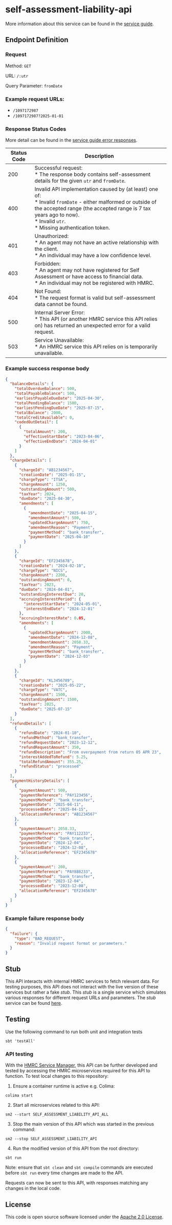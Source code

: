 # self-assessment-liability-api

More information about this service can be found in the [service guide](https://developer.service.hmrc.gov.uk/guides/self-assessment-liability-service-guide). 

## Endpoint Definition

### Request

Method: `GET`

URL: `/:utr`

Query Parameter: `fromDate`

### Example request URLs:
* `/1097172987`
* `/1097172987?2025-01-01`

### Response Status Codes

More detail can be found in the [service guide error responses](https://developer.service.hmrc.gov.uk/guides/self-assessment-liability-service-guide/documentation/errors-responses.html).

| Status Code | Description                                                                                                                                                                                                                                         |
|-------------|-----------------------------------------------------------------------------------------------------------------------------------------------------------------------------------------------------------------------------------------------------|
| 200         | Successful request: <br/> * The response body contains self-assessment details for the given `utr` and `fromDate`.                                                                                                                                  |
| 400         | Invalid API implementation caused by (at least) one of: <br/> * Invalid `fromDate` - either malformed or outside of the accepted range (the accepted range is 7 tax years ago to now). <br/> * Invalid `utr`. <br/> * Missing authentication token. |
| 401         | Unauthorized: <br/> * An agent may not have an active relationship with the client. <br/> * An individual may have a low confidence level.                                                                                                          |
| 403         | Forbidden: <br/> * An agent may not have registered for Self Assessment or have access to financial data. <br/> * An individual may not be registered with HMRC.                                                                                    |
| 404         | Not Found: <br/> * The request format is valid but self-assessment data cannot be found.                                                                                                                                                            |
| 500         | Internal Server Error: <br/> * This API (or another HMRC service this API relies on) has returned an unexpected error for a valid request.                                                                                                          |
| 503         | Service Unavailable: <br/> * An HMRC service this API relies on is temporarily unavailable.                                                                                                                                                         |

### Example success response body

```json
{
  "balanceDetails": {
    "totalOverdueBalance": 500,
    "totalPayableBalance": 500,
    "earliestPayableDueDate": "2025-04-30",
    "totalPendingBalance": 1500,
    "earliestPendingDueDate": "2025-07-15",
    "totalBalance": 2000,
    "totalCreditAvailable": 0,
    "codedOutDetail": [
      {
        "totalAmount": 200,
        "effectiveStartDate": "2023-04-06",
        "effectiveEndDate": "2024-04-01"
      }
    ]
  },
  "chargeDetails": [
    {
      "chargeId": "AB1234567",
      "creationDate": "2025-01-15",
      "chargeType": "ITSA",
      "chargeAmount": 1250,
      "outstandingAmount": 500,
      "taxYear": 2024,
      "dueDate": "2025-04-30",
      "amendments": [
        {
          "amendmentDate": "2025-04-15",
          "amendmentAmount": 500,
          "updatedChargeAmount": 750,
          "amendmentReason": "Payment",
          "paymentMethod": "bank_transfer",
          "paymentDate": "2025-04-10"
        }
      ]
    },
    {
      "chargeId": "EF2345678",
      "creationDate": "2024-02-10",
      "chargeType": "NICS",
      "chargeAmount": 2200,
      "outstandingAmount": 0,
      "taxYear": 2023,
      "dueDate": "2024-04-01",
      "outstandingInterestDue": 20,
      "accruingInterestPeriod": {
        "interestStartDate": "2024-05-01",
        "interestEndDate": "2024-12-01"
      },
      "accruingInterestRate": 0.05,
      "amendments": [
        {
          "updatedChargeAmount": 2000,
          "amendmentDate": "2024-12-08",
          "amendmentAmount": 2058.33,
          "amendmentReason": "Payment",
          "paymentMethod": "bank_transfer",
          "paymentDate": "2024-12-03"
        }
      ]
    },
    {
      "chargeId": "KL3456789",
      "creationDate": "2025-05-22",
      "chargeType": "VATC",
      "chargeAmount": 1500,
      "outstandingAmount": 1500,
      "taxYear": 2025,
      "dueDate": "2025-07-15"
    }
  ],
  "refundDetails": [
    {
      "refundDate": "2024-01-10",
      "refundMethod": "bank_transfer",
      "refundRequestDate": "2023-12-12",
      "refundRequestAmount": 350,
      "refundDescription": "From overpayment from return 05 APR 23",
      "interestAddedToRefund": 5.25,
      "totalRefundAmount": 355.25,
      "refundStatus": "processed"
    }
  ],
  "paymentHistoryDetails": [
    {
      "paymentAmount": 500,
      "paymentReference": "PAY123456",
      "paymentMethod": "bank_transfer",
      "paymentDate": "2025-04-11",
      "processedDate": "2025-04-15",
      "allocationReference": "AB1234567"
    },
    {
      "paymentAmount": 2058.33,
      "paymentReference": "PAY112233",
      "paymentMethod": "bank_transfer",
      "paymentDate": "2024-12-04",
      "processedDate": "2024-12-08",
      "allocationReference": "EF2345678"
    },
    {
      "paymentAmount": 200,
      "paymentReference": "PAY888233",
      "paymentMethod": "bank_transfer",
      "paymentDate": "2023-12-04",
      "processedDate": "2023-12-08",
      "allocationReference": "EF2345678"
    }
  ]
}
```

### Example failure response body

```json
{
  "failure": {
    "type": "BAD_REQUEST",
    "reason": "Invalid request format or parameters."
  }
}
```

## Stub

This API interacts with internal HMRC services to fetch relevant data. For testing purposes, this API does not interact with the live version of these services but rather a fake _stub_. This _stub_ is a single service which simulates various responses for different request URLs and parameters. The _stub_ service can be found [here](https://github.com/hmrc/self-assessment-liability-stub).

## Testing
Use the following command to run both unit and integration tests
```shell
sbt 'testAll'
```

### API testing

With the [HMRC Service Manager](https://github.com/hmrc/sm2), this API can be further developed and tested by accessing the HMRC microservices required for this API to function. To test local changes to this repository:

1. Ensure a container runtime is active e.g. Colima:
```console
colima start
```
2. Start all microservices related to this API:
```console
sm2 --start SELF_ASSESSMENT_LIABILITY_API_ALL
```
3. Stop the main version of this API which was started in the previous command:
```console
sm2 --stop SELF_ASSESSMENT_LIABILITY_API
```
4. Run the modified version of this API from the root directory:
```console
sbt run
```
Note: ensure that `sbt clean` and `sbt compile` commands are executed before `sbt run` every time changes are made to the API.

Requests can now be sent to this API, with responses matching any changes in the local code.

## License

This code is open source software licensed under the [Apache 2.0 License]("http://www.apache.org/licenses/LICENSE-2.0.html").

